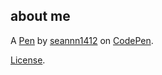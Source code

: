 about me
--------


A [Pen](https://codepen.io/seannn1412/pen/zYmGbRZ) by [seannn1412](https://codepen.io/seannn1412) on [CodePen](https://codepen.io).

[License](https://codepen.io/license/pen/zYmGbRZ).
